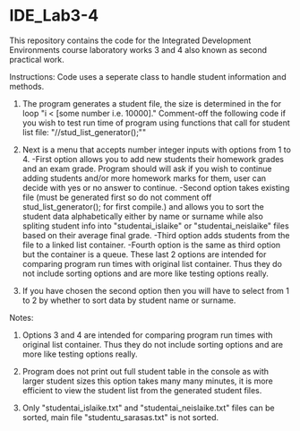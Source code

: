 # IDE_Lab3-4
This repository contains the code for the Integrated Development Environments course laboratory works 3 and 4 also known as second practical work.

Instructions:
Code uses a seperate class to handle student information and methods.

1) The program generates a student file, the size is determined in the for loop "i < [some number i.e. 10000]." Comment-off the following code if you wish to test run time of program using functions that call for student list file:
"//stud_list_generator();""

2) Next is a menu that accepts number integer inputs with options from 1 to 4.
-First option allows you to add new students their homework grades and an exam grade. Program should will ask if you wish to continue adding students and/or more homework marks for them, user can decide with yes or no answer to continue.
-Second option takes existing file (must be generated first so do not comment off stud_list_generator(); for first compile.)
and allows you to sort the student data alphabetically either by name or surname while also spliting student info into "studentai_islaike" or "studentai_neislaike" files based on their average final grade.
-Third option adds students from the file to a linked list container.
-Fourth option is the same as third option but the container is a queue.
These last 2 options are intended for comparing program run times with original list container. Thus they do not include sorting options and are more like testing options really.

3) If you have chosen the second option then you will have to select from 1 to 2 by whether to sort data by student name or surname.

Notes:
1) Options 3 and 4 are intended for comparing program run times with original list container. Thus they do not include sorting options and are more like testing options really.

2) Program does not print out full student table in the console as with larger student sizes this option takes many many minutes, it is more efficient to view the student list from the generated student files.

3) Only "studentai_islaike.txt" and "studentai_neislaike.txt" files can be sorted, main file "studentu_sarasas.txt" is not sorted.

